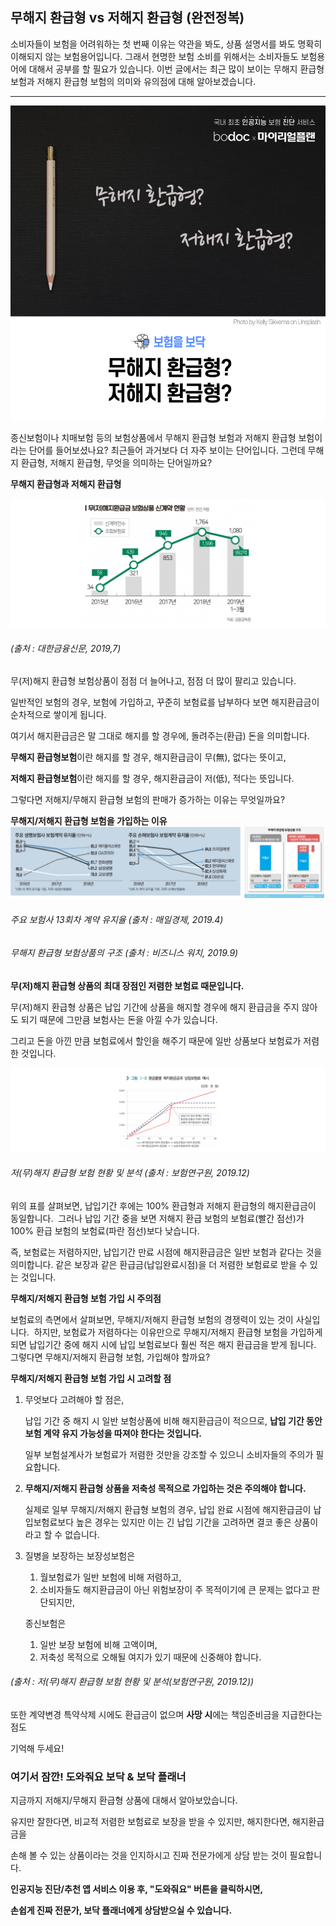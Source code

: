 ## 무해지 환급형 vs 저해지 환급형 (완전정복)


소비자들이 보험을 어려워하는 첫 번째 이유는 약관을 봐도, 상품 설명서를 봐도 명확히 이해되지 않는 보험용어입니다. 그래서 현명한 보험 소비를 위해서는 소비자들도 보험용어에 대해서 공부를 할 필요가 있습니다. 이번 글에서는 최근 많이 보이는 무해지 환급형 보험과 저해지 환급형 보험의 의미와 유의점에 대해 알아보겠습니다.

---------------------------------------

![alt img](https://raw.githubusercontent.com/aijinet/doctor-contents/master/contents/202004/200401-1/무해지저해지01.png)


종신보험이나 치매보험 등의 보험상품에서 무해지 환급형 보험과 저해지 환급형 보험이라는 단어를 들어보셨나요? 최근들어 과거보다 더 자주 보이는 단어입니다. 그런데 무해지 환급형, 저해지 환급형, 무엇을 의미하는 단어일까요?

**무해지 환급형과 저해지 환급형**

![alt img](https://raw.githubusercontent.com/aijinet/doctor-contents/master/contents/202004/200401-1/무해지저해지02.png)
###### (출처 : 대한금융신문, 2019,7)

무(저)해지 환급형 보험상품이 점점 더 늘어나고, 점점 더 많이 팔리고 있습니다.

일반적인 보험의 경우, 보험에 가입하고, 꾸준히 보험료를 납부하다 보면 해지환급금이 순차적으로 쌓이게 됩니다.

여기서 해지환급금은 말 그대로 해지를 할 경우에, 돌려주는(환급) 돈을 의미합니다.

**무해지 환급형보험**이란 해지를 할 경우, 해지환급금이 무(無), 없다는 뜻이고,

**저해지 환급형보험**이란 해지를 할 경우, 해지환급금이 저(低), 적다는 뜻입니다.

그렇다면 저해지/무해지 환급형 보험의 판매가 증가하는 이유는 무엇일까요?

**무해지/저해지 환급형 보험을 가입하는 이유**
![alt img](https://raw.githubusercontent.com/aijinet/doctor-contents/master/contents/202004/200401-1/무해지저해지03.png)
###### 주요 보험사 13회차 계약 유지율 (출처 : 매일경제, 2019.4)
###### 무해지 환급형 보험상품의 구조 (출처 : 비즈니스 워치, 2019.9)

**무(저)해지 환급형 상품의 최대 장점인 저렴한 보험료 때문입니다.**

무(저)해지 환급형 상품은 납입 기간에 상품을 해지할 경우에 해지 환급금을 주지 않아도 되기 때문에 그만큼 보험사는 돈을 아낄 수가 있습니다.

그리고 돈을 아낀 만큼 보험료에서 할인을 해주기 때문에 일반 상품보다 보험료가 저렴한 것입니다.

![alt img](https://raw.githubusercontent.com/aijinet/doctor-contents/master/contents/202004/200401-1/무해지저해지04.png)
###### 저(무)해지 환급형 보험 현황 및 분석 (출처 : 보험연구원, 2019.12)

위의 표를 살펴보면, 납입기간 후에는 100% 환급형과 저해지 환급형의 해지환급금이 동일합니다.
​
그러나 납입 기간 중을 보면 저해지 환급 보험의 보험료(빨간 점선)가 100% 환급 보험의 보험료(파란 점선)보다 낮습니다.

즉, 보험료는 저렴하지만, 납입기간 만료 시점에 해지환급금은 일반 보험과 같다는 것을 의미합니다. 같은 보장과 같은 환급금(납입완료시점)을 더 저렴한 보험료로 받을 수 있는 것입니다.

**무해지/저해지 환급형 보험 가입 시 주의점**

보험료의 측면에서 살펴보면, 무해지/저해지 환급형 보험의 경쟁력이 있는 것이 사실입니다.
​
하지만, 보험료가 저렴하다는 이유만으로 무해지/저해지 환급형 보험을 가입하게 되면 납입기간 중에 해지 시에 납입 보험료보다 훨씬 적은 해지 환급금을 받게 됩니다.
​
그렇다면 무해지/저해지 환급형 보험, 가입해야 할까요?

**무해지/저해지 환급형 보험 가입 시 고려할 점**

1. 무엇보다 고려해야 할 점은, 
   
    납입 기간 중 해지 시 일반 보험상품에 비해 해지환급금이 적으므로, **납입 기간 동안 보험 계약 유지 가능성을 따져야 한다는 것입니다.​**

    일부 보험설계사가 보험료가 저렴한 것만을 강조할 수 있으니 소비자들의 주의가 필요합니다.

2. **무해지/저해지 환급형 상품을 저축성 목적으로 가입하는 것은 주의해야 합니다.**

    ​실제로 일부 무해지/저해지 환급형 보험의 경우, 납입 완료 시점에 해지환급금이 납입보험료보다 높은 경우는 있지만 이는 긴 납입 기간을 고려하면 결코 좋은 상품이라고 할 수 없습니다.

3. 질병을 보장하는 보장성보험은

    1. 월보험료가 일반 보험에 비해 저렴하고,
    2. 소비자들도 해지환급금이 아닌 위험보장이 주 목적이기에 큰 문제는 없다고 판단되지만,

    종신보험은

    1. 일반 보장 보험에 비해 고액이며,
    2.  저축성 목적으로 오해될 여지가 있기 때문에 신중해야 합니다.

###### (출처 : 저(무)해지 환급형 보험 현황 및 분석(보험연구원, 2019.12))

또한 계약변경 특약삭제 시에도 환급금이 없으며 **사망 시**에는 책임준비금을 지급한다는 점도

기억해 두세요!

### 여기서 잠깐! 도와줘요 보닥 & 보닥 플래너

지금까지 저해지/무해지 환급형 상품에 대해서 알아보았습니다.

​유지만 잘한다면, 비교적 저렴한 보험료로 보장을 받을 수 있지만, 해지한다면, 해지환급금을

손해 볼 수 있는 상품이라는 것을 인지하시고 진짜 전문가에게 상담 받는 것이 필요합니다.

**인공지능 진단/추천 앱 서비스 이용 후, "도와줘요" 버튼을 클릭하시면,**

​**손쉽게 진짜 전문가, 보닥 플래너에게 상담받으실 수 있습니다.**